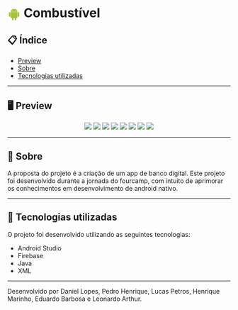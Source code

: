 # <img align="center" alt="Daniel-HTML" height="30" width="30" src="https://raw.githubusercontent.com/devicons/devicon/master/icons/android/android-original.svg"> Combustível



<div align="center">
</div>

## 📋 Índice

- [Preview](#-Preview)
- [Sobre](#-Sobre)
- [Tecnologias utilizadas](#-Tecnologias-utilizadas)

---

## 🖥 Preview

<div align="center">
<img src="https://user-images.githubusercontent.com/69876467/155195485-8ad1886e-3628-49d4-bc45-b9a96a01a5eb.png" width="150">
<img src="https://user-images.githubusercontent.com/69876467/155195460-be7fbd67-8583-4b21-a7a2-b21801a76328.png" width="150">
<img src="https://user-images.githubusercontent.com/69876467/155195476-c551b7a2-6c67-4067-8fe8-1b556daf7bb6.png" width="150">
<img src="https://user-images.githubusercontent.com/69876467/155195455-160dfea0-9ddd-44ab-8686-5d29f776a55f.png" width="150">
<img src="https://user-images.githubusercontent.com/69876467/155195448-38b35b56-cc4c-46ee-83f8-bb680364f245.png" width="150">
<img src="https://user-images.githubusercontent.com/69876467/155195467-c3731829-72bf-4377-be6a-8a9aa1688aab.png" width="150">
<img src="https://user-images.githubusercontent.com/69876467/155195470-b902a97e-148f-4776-8a76-56c6f4391799.png" width="150">
<img src="https://user-images.githubusercontent.com/69876467/155195474-c0a64328-80c4-43a7-838e-708df0135314.png" width="150">

 
</div>

---

## 📖 Sobre

A proposta do projeto é a criação de um app de banco digital.
Este projeto foi desenvolvido durante a jornada do fourcamp, com intuito de aprimorar os conhecimentos em desenvolvimento de android nativo.

---

## 🚀 Tecnologias utilizadas

O projeto foi desenvolvido utilizando as seguintes tecnologias:

- Android Studio
- Firebase
- Java
- XML

---

Desenvolvido por Daniel Lopes, Pedro Henrique, Lucas Petros, Henrique Marinho, Eduardo Barbosa e Leonardo Arthur.
